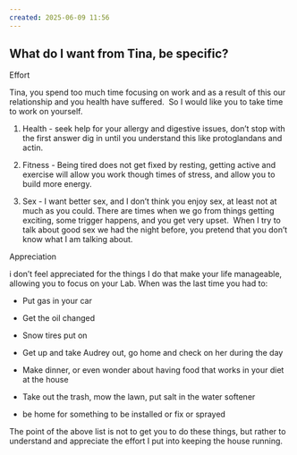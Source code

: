 ```yaml
---
created: 2025-06-09 11:56
---
```

## What do I want from Tina, be specific? 
Effort

Tina, you spend too much time focusing on work and as a result of this our relationship and you health have suffered.  So I would like you to take time to work on yourself.

1. Health - seek help for your allergy and digestive issues, don’t stop with the first answer dig in until you understand this like protoglandans and actin.  
    
2. Fitness - Being tired does not get fixed by resting, getting active and exercise will allow you work though times of stress, and allow you to build more energy.
    
3. Sex - I want better sex, and I don’t think you enjoy sex, at least not at much as you could. There are times when we go from things getting exciting, some trigger happens, and you get very upset.  When I try to talk about good sex we had the night before, you pretend that you don’t know what I am talking about.
    

  

Appreciation

i don’t feel appreciated for the things I do that make your life manageable, allowing you to focus on your Lab. When was the last time you had to:

- Put gas in your car
    
- Get the oil changed
    
- Snow tires put on
    
- Get up and take Audrey out, go home and check on her during the day
    
- Make dinner, or even wonder about having food that works in your diet at the house
    
- Take out the trash, mow the lawn, put salt in the water softener
    
- be home for something to be installed or fix or sprayed
    

  

The point of the above list is not to get you to do these things, but rather to understand and appreciate the effort I put into keeping the house running.